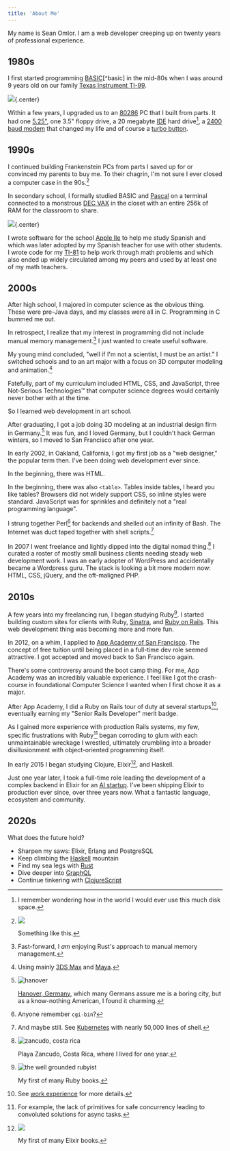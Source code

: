 ```yaml
---
title: 'About Me'
---
```

My name is Sean Omlor. I am a web developer creeping up on twenty years of professional experience.

## 1980s

I first started programming [BASIC](https://en.wikipedia.org/wiki/TI_BASIC_(TI_99/4A))[^basic] in the mid-80s when I was around 9 years old on our family [Texas Instrument TI-99](https://en.wikipedia.org/wiki/Texas_Instruments_TI-99/4A).

[^basic]:
    ![Beginner's BASIC book cover](/images/book-ti99-basic.png)

    This was my jam right here.

![](/images/texas-instruments-ti99.png){.center}

Within a few years, I upgraded us to an [80286](https://en.wikipedia.org/wiki/Intel_80286) PC that I built from parts. It had one [5.25"](/https://en.wikipedia.org/wiki/Floppy_disk#%E2%80%8B5_1%E2%81%844-inch_floppy_disk), one 3.5" floppy drive, a 20 megabyte [IDE](https://en.wikipedia.org/wiki/Parallel_ATA#IDE_and_ATA-1) hard drive[^20mb], a [2400 baud modem](https://en.wikipedia.org/wiki/Modem#1200_and_2400_bit/s) that changed my life and of course a [turbo button](https://en.wikipedia.org/wiki/Turbo_button).

[^20mb]:
    I remember wondering how in the world I would ever use this much disk space.

## 1990s

I continued building Frankenstein PCs from parts I saved up for or convinced my parents to buy me. To their chagrin, I'm not sure I ever closed a computer case in the 90s.[^80286]

[^80286]:
    ![](/images/80286.png)

    Something like this.

In secondary school, I formally studied BASIC and [Pascal](https://en.wikipedia.org/wiki/Pascal_(programming_language)) on a terminal connected to a monstrous [DEC VAX](https://en.wikipedia.org/wiki/VAX) in the closet with an entire 256k of RAM for the classroom to share.

![](/images/dec-vt100-terminal.jpg){.center}

I wrote software for the school [Apple IIe](https://en.wikipedia.org/wiki/Apple_IIe) to help me study Spanish and which was later adopted by my Spanish teacher for use with other students. I wrote code for my [TI-81](https://en.wikipedia.org/wiki/TI-81) to help work through math problems and which also ended up widely circulated among my peers and used by at least one of my math teachers.

## 2000s

After high school, I majored in computer science as the obvious thing. These were pre-Java days, and my classes were all in C. Programming in C bummed me out.

In retrospect, I realize that my interest in programming did not include manual memory management.[^rust] I just wanted to create useful software.

[^rust]: Fast-forward, I _am_ enjoying Rust's approach to manual memory management.

My young mind concluded, "well if I'm not a scientist, I must be an artist." I switched schools and to an art major with a focus on 3D computer modeling and animation.[^3d]

[^3d]:
    Using mainly [3DS Max](https://www.autodesk.com/products/3ds-max) and [Maya](https://www.autodesk.com/products/maya).

Fatefully, part of my curriculum included HTML, CSS, and JavaScript, three Not-Serious Technologies&trade; that computer science degrees would certainly never bother with at the time.

So I learned web development in art school.

After graduating, I got a job doing 3D modeling at an industrial design firm in Germany.[^hanover] It was fun, and I loved Germany, but I couldn't hack German winters, so I moved to San Francisco after one year.

[^hanover]:
    ![hanover](/images/hanover-germany.jpg)

    [Hanover, Germany](https://en.wikipedia.org/wiki/Hanover), which many Germans assure me is a boring city, but as a know-nothing American, I found it charming.

In early 2002, in Oakland, California, I got my first job as a "web designer," the popular term then. I've been doing web development ever since.

In the beginning, there was HTML.

In the beginning, there was also `<table>`. Tables inside tables, I heard you like tables? Browsers did not widely support CSS, so inline styles were standard. JavaScript was for sprinkles and definitely not a "real programming language".

I strung together Perl[^perl] for backends and shelled out an infinity of Bash. The Internet was duct taped together with shell scripts.[^shell]

[^perl]: Anyone remember `cgi-bin`?

[^shell]: And maybe still. See [Kubernetes](https://kubernetes.io) with nearly 50,000 lines of shell.

In 2007 I went freelance and lightly dipped into the digital nomad thing.[^zancudo] I curated a roster of mostly small business clients needing steady web development work. I was an early adopter of WordPress and accidentally became a Wordpress guru. The stack is looking a bit more modern now: HTML, CSS, jQuery, and the oft-maligned PHP.

[^zancudo]:
    ![zancudo, costa rica](/images/zancudo-costa-rica.png)

    Playa Zancudo, Costa Rica, where I lived for one year.

## 2010s

A few years into my freelancing run, I began studying Ruby[^ruby]. I started building custom sites for clients with Ruby, [Sinatra](http://sinatrarb.com), and [Ruby on Rails](https://rubyonrails.org). This web development thing was becoming more and more fun.

[^ruby]:
    ![the well grounded rubyist](/images/book-the-well-grounded-rubyist.jpg)

    My first of many Ruby books.

In 2012, on a whim, I applied to [App Academy of San Francisco](https://www.appacademy.io). The concept of free tuition until being placed in a full-time dev role seemed attractive. I got accepted and moved back to San Francisco again.

There's some controversy around the boot camp thing. For me, App Academy was an incredibly valuable experience. I feel like I got the crash-course in foundational Computer Science I wanted when I first chose it as a major.

After App Academy, I did a Ruby on Rails tour of duty at several startups[^experience], eventually earning my "Senior Rails Developer" merit badge.

[^experience]: See [work experience](/resume/#work-experience) for more details.

As I gained more experience with production Rails systems, my few, specific frustrations with Ruby[^rubymeh] began corroding to glum with each unmaintainable wreckage I wrestled, ultimately crumbling into a broader disillusionment with object-oriented programming itself.

[^rubymeh]: For example, the lack of primitives for safe concurrency leading to convoluted solutions for async tasks.

In early 2015 I began studying Clojure, Elixir[^elixir], and Haskell. 

Just one year later, I took a full-time role leading the development of a complex backend in Elixir for an [AI startup](https://www.statmuse.com). I've been shipping Elixir to production ever since, over three years now. What a fantastic language, ecosystem and community.

[^elixir]:
    ![](/images/book-programming-elixir.jpg)

    My first of many Elixir books.

## 2020s

What does the future hold?

- Sharpen my saws: Elixir, Erlang and PostgreSQL
- Keep climbing the [Haskell](https://github.com/seanomlor/programming-in-haskell) mountain
- Find my sea legs with [Rust](https://doc.rust-lang.org/book)
- Dive deeper into [GraphQL](https://graphql.org)
- Continue tinkering with [ClojureScript](https://github.com/Day8/re-frame)
